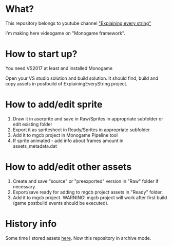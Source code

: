 # What?
This repository belongs to youtube channel ["Explaining every string"](https://www.youtube.com/c/explainingeverystring)

I'm making here videogame on "Monogame framework".
# How to start up?
You need VS2017 at least and installed Monogame

Open your VS studio solution and build solution. It should find, build and copy assets in postbuild of ExplainingEveryString project.

# How to add/edit sprite
1. Draw it in aserprite and save in Raw/Sprites in appropriate subfolder or edit existing folder
2. Export it as spritesheet in Ready/Sprites in appropriate subfolder
3. Add it to mgcb project in Monogame Pipeline tool
4. If sprite animated - add info about frames amount in assets_metadata.dat
# How to add/edit other assets
1. Create and save "source" or "preexported" version in "Raw" folder if necessary.
2. Export/save ready for adding to mgcb project assets in "Ready" folder.
3. Add it to mgcb project. WARNING! mgcb project will work after first build (game postbuild events should be executed).
# History info
Some time I stored assets [here](https://github.com/chelovekbeznika/ExplainingEveryStringAssets). Now this repository in archive mode.